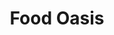 ---
title: Food Oasis
description: The website is focused on individuals seeking food in Los Angeles who need an up-to-date resource about food pantries and meals. Our mission is to update the existing website, foodoasis.la with a simplified UI and verified data.  Future development goals include creating functionality for referral services that will allow the end user to annotate and update listings through a peer verification system.
image: /assets/images/projects/food-oasis.jpg
alt: "'vegatables beats stacked'"
links: 
  - name: Github
    url: 'https://github.com/foodoasisla'
  - name: Site
    url: 'https://foodoasis.la/'
  - name: Read.me
    url: 'https://github.com/hackforla/food-oasis/blob/master/README.md'
looking: 
  - Project Management 
  - Junior Python developers (2) 
  - documentarian (UX) - specifically someone to help with the wiki for onboarding and communicating to stake holders what the project is about
location: Downtown LA
tools: figma, photoshop, sketch, pencil and paper, phone calls.
partner: seeking
status: Rebooting
---